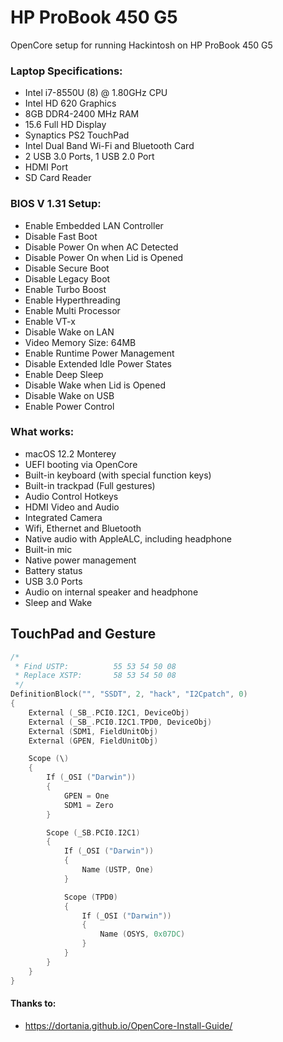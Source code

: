 # HP ProBook 450 G5

OpenCore setup for running Hackintosh on HP ProBook 450 G5

### Laptop Specifications:
- Intel i7-8550U (8) @ 1.80GHz CPU 
- Intel HD 620 Graphics
- 8GB DDR4-2400 MHz RAM
- 15.6 Full HD Display
- Synaptics PS2 TouchPad
- Intel Dual Band Wi-Fi and Bluetooth Card
- 2 USB 3.0 Ports, 1 USB 2.0 Port
- HDMI Port
- SD Card Reader


### BIOS V 1.31 Setup:
- Enable Embedded LAN Controller
- Disable Fast Boot
- Disable Power On when AC Detected
- Disable Power On when Lid is Opened
- Disable Secure Boot
- Disable Legacy Boot
- Enable Turbo Boost
- Enable Hyperthreading
- Enable Multi Processor
- Enable VT-x
- Disable Wake on LAN
- Video Memory Size: 64MB
- Enable Runtime Power Management
- Disable Extended Idle Power States
- Enable Deep Sleep
- Disable Wake when Lid is Opened
- Disable Wake on USB
- Enable Power Control

### What works:
- macOS 12.2 Monterey
- UEFI booting via OpenCore
- Built-in keyboard (with special function keys)
- Built-in trackpad (Full gestures)
- Audio Control Hotkeys
- HDMI Video and Audio
- Integrated Camera
- Wifi, Ethernet and Bluetooth
- Native audio with AppleALC, including headphone
- Built-in mic
- Native power management
- Battery status
- USB 3.0 Ports
- Audio on internal speaker and headphone
- Sleep and Wake 

## TouchPad and Gesture
```swift
/*
 * Find USTP:          55 53 54 50 08
 * Replace XSTP:       58 53 54 50 08
 */
DefinitionBlock("", "SSDT", 2, "hack", "I2Cpatch", 0)
{
    External (_SB_.PCI0.I2C1, DeviceObj)
    External (_SB_.PCI0.I2C1.TPD0, DeviceObj)
    External (SDM1, FieldUnitObj)
    External (GPEN, FieldUnitObj)

    Scope (\)
    {
        If (_OSI ("Darwin"))
        {
            GPEN = One
            SDM1 = Zero
        }

        Scope (_SB.PCI0.I2C1)
        {
            If (_OSI ("Darwin"))
            {
                Name (USTP, One)
            }

            Scope (TPD0)
            {
                If (_OSI ("Darwin"))
                {
                    Name (OSYS, 0x07DC)
                }
            }
        }
    }
}
```
#### Thanks to:
- https://dortania.github.io/OpenCore-Install-Guide/
